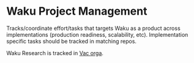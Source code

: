# Waku Project Management


Tracks/coordinate effort/tasks that targets Waku as a product across implementations (production readiness, scalability, etc).
Implementation specific tasks should be tracked in matching repos.

Waku Research is tracked in [Vac orga](github.com/vacp2p/).
